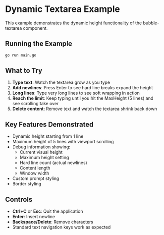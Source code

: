 # Dynamic Textarea Example

This example demonstrates the dynamic height functionality of the bubble-textarea component.

## Running the Example

```bash
go run main.go
```

## What to Try

1. **Type text**: Watch the textarea grow as you type
2. **Add newlines**: Press Enter to see hard line breaks expand the height
3. **Long lines**: Type very long lines to see soft wrapping in action
4. **Reach the limit**: Keep typing until you hit the MaxHeight (5 lines) and see scrolling take over
5. **Delete content**: Remove text and watch the textarea shrink back down

## Key Features Demonstrated

- Dynamic height starting from 1 line
- Maximum height of 5 lines with viewport scrolling
- Debug information showing:
  - Current visual height
  - Maximum height setting
  - Hard line count (actual newlines)
  - Content length
  - Window width
- Custom prompt styling
- Border styling

## Controls

- **Ctrl+C** or **Esc**: Quit the application
- **Enter**: Insert newline
- **Backspace/Delete**: Remove characters
- Standard text navigation keys work as expected